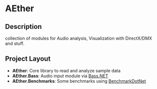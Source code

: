 # AEther

## Description

collection of modules for Audio analysis, Visualization with DirectX/DMX  and stuff.

## Project Layout

- **AEther**: Core library to read and analyze sample data
- **AEther.Bass**: Audio input module via [Bass.NET](http://www.bass.radio42.com/)
- **AEther.Benchmarks**: Some benchmarks using [BenchmarkDotNet](https://benchmarkdotnet.org/)
